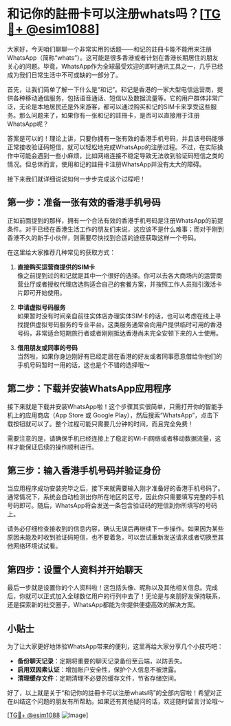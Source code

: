 # 和记你的註冊卡可以注册whats吗？[[TG💪+ @esim1088](https://t.me/s/esim1088)]

大家好，今天咱们聊聊一个非常实用的话题——和记的註冊卡能不能用来注册WhatsApp（简称“whats”）。这可能是很多香港或者计划在香港长期居住的朋友关心的问题。毕竟，WhatsApp作为全球最受欢迎的即时通讯工具之一，几乎已经成为我们日常生活中不可或缺的一部分了。

首先，让我们简单了解一下什么是“和记”。和记是香港的一家大型电信运营商，提供各种移动通信服务，包括语音通话、短信以及数据流量等。它的用户群体非常广泛，无论是本地居民还是外来游客，都可以通过购买和记的SIM卡来享受这些服务。那么问题来了，如果你有一张和记的註冊卡，是否可以直接用于注册WhatsApp呢？

答案是可以的！理论上讲，只要你拥有一张有效的香港手机号码，并且该号码能够正常接收验证码短信，就可以轻松地完成WhatsApp的注册过程。不过，在实际操作中可能会遇到一些小麻烦，比如网络连接不稳定导致无法收到验证码短信之类的情况。但总体而言，使用和记的註冊卡注册WhatsApp并没有太大的障碍。

接下来我们就详细说说如何一步步完成这个过程吧！

## 第一步：准备一张有效的香港手机号码

正如前面提到的那样，拥有一个合法有效的香港手机号码是注册WhatsApp的前提条件。对于已经在香港生活工作的朋友们来说，这应该不是什么难事；而对于刚到香港不久的新手小伙伴，则需要尽快找到合适的途径获取这样一个号码。

在这里给大家推荐几种常见的获取方式：

1. **直接购买运营商提供的SIM卡**  
   像之前提到过的和记就是其中一个很好的选择。你可以去各大商场内的运营商营业厅或者授权代理店选购适合自己的套餐方案，并按照工作人员指引激活卡片即可开始使用。

2. **申请虚拟号码服务**  
   如果暂时没有时间亲自前往实体店办理实体SIM卡的话，也可以考虑在线上寻找提供虚拟号码服务的专业平台。这类服务通常会向用户提供临时可用的香港号码，非常适合短期旅行者或者刚刚抵达香港尚未完全安顿下来的人士使用。

3. **借用朋友或同事的号码**  
   当然啦，如果你身边刚好有已经定居在香港的好友或者同事愿意借给你他们的手机号码暂时一用的话，这也是个不错的选择哦～

## 第二步：下载并安装WhatsApp应用程序

接下来就是下载并安装WhatsApp啦！这个步骤其实很简单，只需打开你的智能手机上的应用商店（App Store 或 Google Play），然后搜索“WhatsApp”，点击下载按钮就可以了。整个过程可能只需要几分钟的时间，而且完全免费！

需要注意的是，请确保手机已经连接上了稳定的Wi-Fi网络或者移动数据流量，这样才能保证后续的操作顺利进行。

## 第三步：输入香港手机号码并验证身份

当应用程序成功安装完毕之后，接下来就需要输入刚才准备好的香港手机号码了。通常情况下，系统会自动检测出你所在地区的区号，因此你只需要填写完整的手机号码即可。随后，WhatsApp将会发送一条包含验证码的短信到你所填写的号码上。

请务必仔细检查接收到的信息内容，确认无误后再继续下一步操作。如果因为某些原因未能及时收到验证码短信，也不要着急，可以尝试重新发送请求或者切换至其他网络环境试试看。

## 第四步：设置个人资料并开始聊天

最后一步就是设置你的个人资料啦！这包括头像、昵称以及其他相关信息。完成后，你就可以正式加入全球数亿用户的行列中去了！无论是与亲朋好友保持联系，还是探索新的社交圈子，WhatsApp都能为你提供便捷高效的解决方案。

## 小贴士

为了让大家更好地体验WhatsApp带来的便利，这里再给大家分享几个小技巧吧：

- **备份聊天记录**：定期将重要的聊天记录备份至云端，以防丢失。
- **启用双因素认证**：增加账户安全性，保护个人信息不被泄露。
- **清理缓存文件**：定期清理不必要的缓存文件，节省存储空间。

好了，以上就是关于“和记你的註冊卡可以注册whats吗”的全部内容啦！希望对正在纠结这个问题的朋友有所帮助。如果还有其他疑问的话，欢迎随时留言讨论哦～

[[TG💪+ @esim1088](https://t.me/s/esim1088) ![Image](https://i.postimg.cc/4NQfJmqS/Snipaste-2025-05-13-00-14-12.png)]